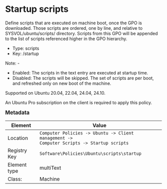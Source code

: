# Startup scripts

Define scripts that are executed on machine boot, once the GPO is downloaded.
Those scripts are ordered, one by line, and relative to SYSVOL/ubuntu/scripts/ directory.
Scripts from this GPO will be appended to the list of scripts referenced higher in the GPO hierarchy.


- Type: scripts
- Key: /startup

Note: -
 * Enabled: The scripts in the text entry are executed at startup time.
 * Disabled: The scripts will be skipped.
 The set of scripts are per boot, and refreshed only on new boot of the machine.


Supported on Ubuntu 20.04, 22.04, 24.04, 24.10.

An Ubuntu Pro subscription on the client is required to apply this policy.



<span style="font-size: larger;">**Metadata**</span>

| Element      | Value                          |
| ---          | ---                            |
| Location     | <code>Computer Policies -> Ubuntu -> Client management -> Computer Scripts -> Startup scripts</code>     |
| Registry Key | <code>Software\Policies\Ubuntu\scripts\startup</code>          |
| Element type | multiText               |
| Class:       | Machine                     |
